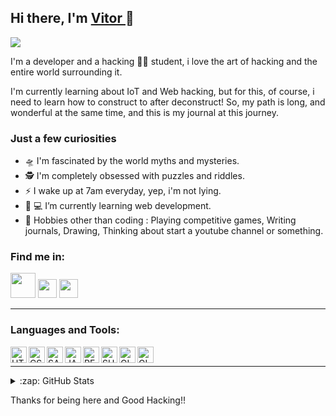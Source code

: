 ## Hi there, I'm <a href="https://github.com/str4vinsk"> Vitor </a> 👋 

<img src="https://media2.giphy.com/media/pPARQMwZt43gmqesIQ/giphy.gif">

I'm a developer and a hacking 🧑‍💻 student, i love the art of hacking and the entire world surrounding it.

I'm currently learning about IoT and Web hacking, but for this, of course, i need to learn how to construct to after deconstruct!
So, my path is long, and wonderful at the same time, and this is my journal at this journey.

### Just a few curiosities

- 🛸 I'm fascinated by the world myths and mysteries.
- 🕵 I'm completely obsessed with puzzles and riddles. 
- ⚡️ I wake up at 7am everyday, yep, i'm not lying.
- 📁 💻 I’m currently learning web development.
- 🚀 Hobbies other than coding : Playing competitive games, Writing journals, Drawing, Thinking about start a youtube channel or something.

### Find me in:

<a href="https://www.instagram.com/vitorconroy/"><img src="https://i.imgur.com/J4u1JR2.png" width="40px"></a>
<a href="https://www.youtube.com/channel/UC-7lbl0uTusOxLMAhnj79SQ"><img src="https://i.imgur.com/4OcNHRi.png" width="30px"></a>
<a href="https://t.me/Vitor_HC"><img src="https://i.imgur.com/ZzSHy4N.png" width="30px"></a>

---

### Languages and Tools:

<img src="https://i.imgur.com/PECcPv9.png" align="left" alt="HTML" width="26px" />
<img src="https://i.imgur.com/4DJrqAh.png" align="left" alt="CSS" width="26px" />
<img src="https://i.imgur.com/gfHuH7x.png" align="left" alt="SASS" width="26px" />
<img src="https://i.imgur.com/N7EhrNU.png" align="left" alt="JAVASCRIPT" width="26px" />
<img src="https://i.imgur.com/JwiktZV.png" align="left" alt="REACT" width="26px" />
<img src="https://i.imgur.com/XYrfI8p.png" align="left" alt="SHELL" width="26px" />
<img src="https://i.imgur.com/QTepuH7.png" align="left" alt="GITHUB" width="26px" />
<img src="https://i.imgur.com/HZNEqGx.png" align="left" alt="GIT" width="26px" />

<br />

---

<details>
  <summary>:zap: GitHub Stats</summary>
  
  <img align='left'>[![Anurag's github stats](https://github-readme-stats.vercel.app/api?username=str4vinsk&hide_border=true&show_icons=true)](https://github.com/anuraghazra/github-readme-stats)</img>

</details>

Thanks for being here and Good Hacking!!

